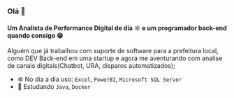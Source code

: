 ### Olá 👋

#### Um Analista de Performance Digital de dia ☼ e um programador back-end quando consigo 😁

Alguém que já trabalhou com suporte de software para a prefeitura local, como DEV Back-end em uma startup e agora me aventurando com analise de canais digitais(Chatbot, URA, disparos automatizados);<br>

- ⚙️ No dia a dia uso: `Excel`, `PowerBI`, `Microsoft SQL Server`
- 📖 Estudando `Java`, `Docker`
